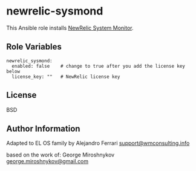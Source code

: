 newrelic-sysmond
================

This Ansible role installs
[NewRelic System Monitor](https://docs.newrelic.com/docs/server/).

Role Variables
--------------

    newrelic_sysmond:
      enabled: false    # change to true after you add the license key below
      license_key: ""   # NewRelic license key


License
-------

BSD

Author Information
------------------
Adapted to EL OS family by Alejandro Ferrari <support@wmconsulting.info>

based on the work of: George Miroshnykov <george.miroshnykov@gmail.com>
